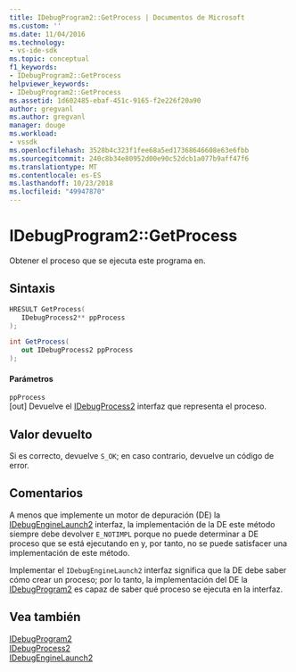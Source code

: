 ```yaml
---
title: IDebugProgram2::GetProcess | Documentos de Microsoft
ms.custom: ''
ms.date: 11/04/2016
ms.technology:
- vs-ide-sdk
ms.topic: conceptual
f1_keywords:
- IDebugProgram2::GetProcess
helpviewer_keywords:
- IDebugProgram2::GetProcess
ms.assetid: 1d602485-ebaf-451c-9165-f2e226f20a90
author: gregvanl
ms.author: gregvanl
manager: douge
ms.workload:
- vssdk
ms.openlocfilehash: 3528b4c323f1fee68a5ed17368646608e63e6fbb
ms.sourcegitcommit: 240c8b34e80952d00e90c52dcb1a077b9aff47f6
ms.translationtype: MT
ms.contentlocale: es-ES
ms.lasthandoff: 10/23/2018
ms.locfileid: "49947870"
---
```

# <a name="idebugprogram2getprocess"></a>IDebugProgram2::GetProcess
Obtener el proceso que se ejecuta este programa en.  
  
## <a name="syntax"></a>Sintaxis  
  
```cpp  
HRESULT GetProcess(  
   IDebugProcess2** ppProcess  
);  
```  
  
```csharp  
int GetProcess(  
   out IDebugProcess2 ppProcess  
);  
```  
  
#### <a name="parameters"></a>Parámetros  
 `ppProcess`  
 [out] Devuelve el [IDebugProcess2](../../../extensibility/debugger/reference/idebugprocess2.md) interfaz que representa el proceso.  
  
## <a name="return-value"></a>Valor devuelto  
 Si es correcto, devuelve `S_OK`; en caso contrario, devuelve un código de error.  
  
## <a name="remarks"></a>Comentarios  
 A menos que implemente un motor de depuración (DE) la [IDebugEngineLaunch2](../../../extensibility/debugger/reference/idebugenginelaunch2.md) interfaz, la implementación de la DE este método siempre debe devolver `E_NOTIMPL` porque no puede determinar a DE proceso que se está ejecutando en y, por tanto, no se puede satisfacer una implementación de este método.  
  
 Implementar el `IDebugEngineLaunch2` interfaz significa que la DE debe saber cómo crear un proceso; por lo tanto, la implementación del DE la [IDebugProgram2](../../../extensibility/debugger/reference/idebugprogram2.md) es capaz de saber qué proceso se ejecuta en la interfaz.  
  
## <a name="see-also"></a>Vea también  
 [IDebugProgram2](../../../extensibility/debugger/reference/idebugprogram2.md)   
 [IDebugProcess2](../../../extensibility/debugger/reference/idebugprocess2.md)   
 [IDebugEngineLaunch2](../../../extensibility/debugger/reference/idebugenginelaunch2.md)